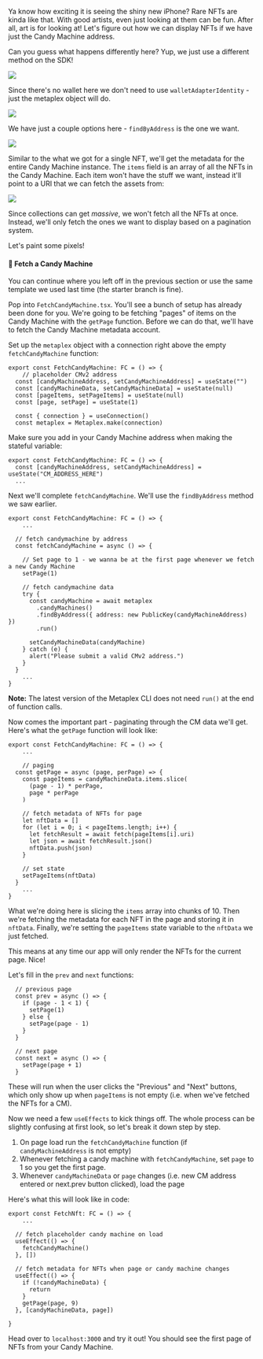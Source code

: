 Ya know how exciting it is seeing the shiny new iPhone? Rare NFTs are kinda like that. With good artists, even just looking at them can be fun. After all, art is for looking at! Let's figure out how we can display NFTs if we have just the Candy Machine address.

Can you guess what happens differently here? Yup, we just use a different method on the SDK!

![](https://hackmd.io/_uploads/rk5H8x3Xj.png)

Since there's no wallet here we don't need to use `walletAdapterIdentity` - just the metaplex object will do.

![](https://hackmd.io/_uploads/SJzR8g37o.png)

We have just a couple options here - `findByAddress` is the one we want. 

![](https://hackmd.io/_uploads/ByVuDlhmo.png)

Similar to the what we got for a single NFT, we'll get the metadata for the entire Candy Machine instance. The `items` field is an array of all the NFTs in the Candy Machine. Each item won't have the stuff we want, instead it'll point to a URI that we can fetch the assets from:

![](https://hackmd.io/_uploads/SyBkFe3Xo.png)

Since collections can get *massive*, we won't fetch all the NFTs at once. Instead, we'll only fetch the ones we want to display based on a pagination system.

Let's paint some pixels!

#### 🥁 Fetch a Candy Machine
You can continue where you left off in the previous section or use the same template we used last time (the starter branch is fine).

Pop into `FetchCandyMachine.tsx`. You'll see a bunch of setup has already been done for you. We're going to be fetching "pages" of items on the Candy Machine with the `getPage` function. Before we can do that, we'll have to fetch the Candy Machine metadata account.

Set up the `metaplex` object with a connection right above the empty `fetchCandyMachine` function:

```tsx
export const FetchCandyMachine: FC = () => {
	// placeholder CMv2 address
  const [candyMachineAddress, setCandyMachineAddress] = useState("")
  const [candyMachineData, setCandyMachineData] = useState(null)
  const [pageItems, setPageItems] = useState(null)
  const [page, setPage] = useState(1)

  const { connection } = useConnection()
  const metaplex = Metaplex.make(connection)
```

Make sure you add in your Candy Machine address when making the stateful variable:

```tsx
export const FetchCandyMachine: FC = () => {
  const [candyMachineAddress, setCandyMachineAddress] = useState("CM_ADDRESS_HERE")
  ...
```

Next we'll complete `fetchCandyMachine`. We'll use the `findByAddress` method we saw earlier.
```tsx
export const FetchCandyMachine: FC = () => {
	...

  // fetch candymachine by address
  const fetchCandyMachine = async () => {
    
    // Set page to 1 - we wanna be at the first page whenever we fetch a new Candy Machine
    setPage(1)

    // fetch candymachine data
    try {
      const candyMachine = await metaplex
        .candyMachines()
        .findByAddress({ address: new PublicKey(candyMachineAddress) })
        .run()

      setCandyMachineData(candyMachine)
    } catch (e) {
      alert("Please submit a valid CMv2 address.")
    }
  }
	...
}
``` 
**Note:** The latest version of the Metaplex CLI does not need `run()` at the end of function calls.

Now comes the important part - paginating through the CM data we'll get. Here's what the `getPage` function will look like:
```tsx
export const FetchCandyMachine: FC = () => {
	...

	// paging
  const getPage = async (page, perPage) => {
    const pageItems = candyMachineData.items.slice(
      (page - 1) * perPage,
      page * perPage
    )

    // fetch metadata of NFTs for page
    let nftData = []
    for (let i = 0; i < pageItems.length; i++) {
      let fetchResult = await fetch(pageItems[i].uri)
      let json = await fetchResult.json()
      nftData.push(json)
    }

    // set state
    setPageItems(nftData)
  }
	...
}
```

What we're doing here is slicing the `items` array into chunks of 10. Then we're fetching the metadata for each NFT in the page and storing it in `nftData`. Finally, we're setting the `pageItems` state variable to the `nftData` we just fetched.

This means at any time our app will only render the NFTs for the current page. Nice!

Let's fill in the `prev` and `next` functions:

```tsx
  // previous page
  const prev = async () => {
    if (page - 1 < 1) {
      setPage(1)
    } else {
      setPage(page - 1)
    }
  }

  // next page
  const next = async () => {
    setPage(page + 1)
  }
```
These will run when the user clicks the "Previous" and "Next" buttons, which only show up when `pageItems` is not empty (i.e. when we've fetched the NFTs for a CM).

Now we need a few `useEffects` to kick things off. The whole process can be slightly confusing at first look, so let's break it down step by step.

1. On page load run the `fetchCandyMachine` function (if `candyMachineAddress` is not empty)
2. Whenever fetching a candy machine with `fetchCandyMachine`, set `page` to 1 so you get the first page.
3. Whenever `candyMachineData` or `page` changes (i.e. new CM address entered or next.prev button clicked), load the page

Here's what this will look like in code:
```tsx
export const FetchNft: FC = () => {
	...
	
  // fetch placeholder candy machine on load
  useEffect(() => {
    fetchCandyMachine()
  }, [])

  // fetch metadata for NFTs when page or candy machine changes
  useEffect(() => {
    if (!candyMachineData) {
      return
    }
    getPage(page, 9)
  }, [candyMachineData, page])

}
```

Head over to `localhost:3000` and try it out! You should see the first page of NFTs from your Candy Machine.
